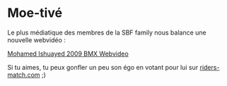 # Moe-tivé

<!-- Manuel Hitz -->

Le plus médiatique des membres de la SBF family nous balance une nouvelle webvidéo :

[Mohamed Ishuayed 2009 BMX Webvideo](http://www.youtube.com/watch?v=ZGW3pwQhAao)

Si tu aimes, tu peux gonfler un peu son égo en votant pour lui sur [riders-match.com](http://www.riders-match.com/uk/member/Moe/) ;)

